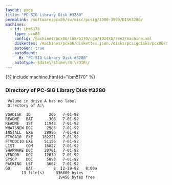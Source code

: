 ```yaml
---
layout: page
title: "PC-SIG Library Disk #3280"
permalink: /software/pcx86/sw/misc/pcsig/3000-3999/DISK3280/
machines:
  - id: ibm5170
    type: pcx86
    config: /machines/pcx86/ibm/5170/cga/1024kb/rev3/machine.xml
    diskettes: /machines/pcx86/diskettes.json,/disks/pcsigdisks/pcx86/diskettes.json
    autoGen: true
    autoMount:
      B: "PC-SIG Library Disk #3280"
    autoType: $date\r$time\rB:\rDIR\r
---
```


{% include machine.html id="ibm5170" %}

### Directory of PC-SIG Library Disk #3280

     Volume in drive A has no label
     Directory of A:\

    VGADISK  ID        266   7-01-92
    README   BAT       308   7-01-92
    README   1ST     11943   7-01-92
    WHATSNEW DOC      2985   7-01-92
    INSTALL  EXE     28986   7-01-92
    FTVGA10  EXE    182221   7-01-92
    FTVDOC10 EXE     51156   7-01-92
    LIST     COM     16827   7-01-92
    SHARWARE DOC     20701   7-01-92
    VENDOR   DOC     12639   7-01-92
    SYSOP    DOC      5093   7-01-92
    PACKING  LST      3667   7-01-92
    GO       BAT         8  12-29-92   8:00a
           13 file(s)     336800 bytes
                           19456 bytes free
